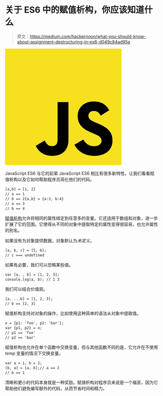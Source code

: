 # 关于 ES6 中的赋值析构，你应该知道什么

> 原文：<https://medium.com/hackernoon/what-you-should-know-about-assignment-destructuring-in-es6-d049c84ad95a>

![](img/77329d6cb651de3f7188989cbb1925ad.png)

JavaScript ES6 与它的前辈 JavaScript ES6 相比有很多新特性。让我们看看赋值析构以及它如何帮助程序员简化他们的代码。

```
[a,b] = [1, 2]
// a == 1
// b == 2{a,b} = {a:3, b:4}
// a == 3
// b == 4
```

[赋值析构](https://hackernoon.com/tagged/assignment-destructuring)允许将相同的属性绑定到任意多的变量。它还适用于数组和对象，进一步扩展了它的范围。它使得从不同的对象中提取特定的属性变得很容易，也允许属性的别名。

如果没有为对象提供数据，对象默认为*未定义*。

```
[a, b, c] = [5, 6];
// c === undefined
```

如果有必要，我们可以忽略某些值。

```
var [a, , b] = [1, 2, 3];
console.log(a, b); // 1 3
```

我们可以结合价值观。

```
[a, ...b] = [1, 2, 3];
// b == [2, 3]
```

赋值析构支持对对象的操作，比如使用这种简单的语法从对象中提取值。

```
o = {p1: 'foo', p2: 'bar'};
var {p1, p2} = o;
// p1 == 'foo'
// p2 == 'bar'
```

赋值析构也允许在单个函数中交换变量，但与其他函数不同的是，它允许在不使用 *temp* 变量的情况下交换变量。

```
var a = 1, b = 2;
[b, a] = [a, b];// a == 2
// b == 1
```

清晰和更小的代码本身就是一种奖励。赋值析构对程序员来说是一个福音，因为它帮助他们避免编写额外的代码，从而节省时间和精力。